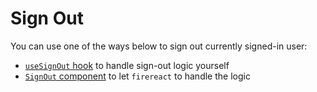 # Sign Out

You can use one of the ways below to sign out currently signed-in user:

 - [`useSignOut` hook](../hooks/useSignOut-hook.md) to handle sign-out logic yourself
 - [`SignOut` component](../components/SignOut.md) to let `firereact` to handle the logic